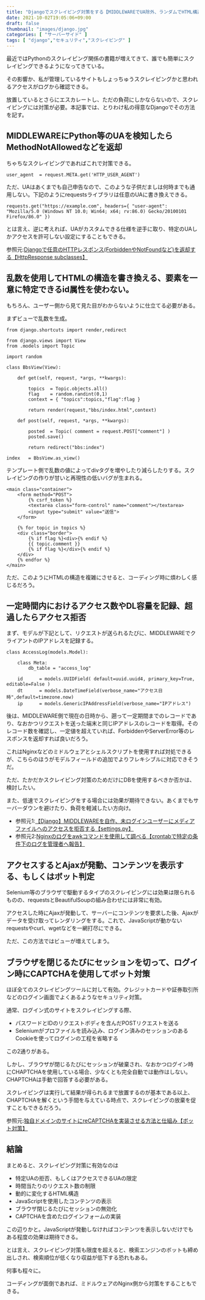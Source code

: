 ```yaml
---
title: "Djangoでスクレイピング対策をする【MIDDLEWAREでUA除外、ランダムでHTML構造変化等】"
date: 2021-10-02T19:05:06+09:00
draft: false
thumbnail: "images/django.jpg"
categories: [ "サーバーサイド" ]
tags: [ "django","セキュリティ","スクレイピング" ]
---
```


最近ではPythonのスクレイピング関係の書籍が増えてきて、誰でも簡単にスクレイピングできるようになってきている。

その影響か、私が管理しているサイトもしょっちゅうスクレイピングかと思われるアクセスがログから確認できる。

放置しているとさらにエスカレートし、ただの負荷にしかならないので、スクレイピングには対策が必要。本記事では、とりわけ私の得意なDjangoでその方法を記す。

## MIDDLEWAREにPython等のUAを検知したらMethodNotAllowedなどを返却

ちゃちなスクレイピングであればこれで対策できる。

    user_agent  = request.META.get('HTTP_USER_AGENT')

ただ、UAはあくまでも自己申告なので、このような子供だましは何時までも通用しない。下記のようにrequestsライブラリは任意のUAに書き換えできる。

    requests.get("https://example.com", headers={ "user-agent": "Mozilla/5.0 (Windows NT 10.0; Win64; x64; rv:86.0) Gecko/20100101 Firefox/86.0" })

とは言え、逆に考えれば、UAがカスタムできる仕様を逆手に取り、特定のUAしかアクセスを許可しない設定にすることもできる。

参照元:[Djangoで任意のHTTPレスポンス(ForbiddenやNotFoundなど)を返却する【HttpResponse subclasses】](/post/django-http-response/)

## 乱数を使用してHTMLの構造を書き換える、要素を一意に特定できるid属性を使わない。

もちろん、ユーザー側から見て見た目がわからないように仕立てる必要がある。

まずビューで乱数を生成。

    from django.shortcuts import render,redirect
    
    from django.views import View
    from .models import Topic
    
    import random
    
    class BbsView(View):
    
        def get(self, request, *args, **kwargs):
    
            topics  = Topic.objects.all()
            flag    = random.randint(0,1)
            context = { "topics":topics,"flag":flag }
    
            return render(request,"bbs/index.html",context)
    
        def post(self, request, *args, **kwargs):
    
            posted  = Topic( comment = request.POST["comment"] )
            posted.save()
    
            return redirect("bbs:index")
    
    index   = BbsView.as_view()

テンプレート側で乱数の値によってdivタグを増やしたり減らしたりする。スクレイピングの作りが甘いと再現性の低いバグが生まれる。

    <main class="container">
        <form method="POST">
            {% csrf_token %}
            <textarea class="form-control" name="comment"></textarea>
            <input type="submit" value="送信">
        </form>

        {% for topic in topics %}
        <div class="border">
            {% if flag %}<div>{% endif %}
            {{ topic.comment }}
            {% if flag %}</div>{% endif %}
        </div>
        {% endfor %}
    </main>

ただ、このようにHTMLの構造を複雑にさせると、コーディング時に煩わしく感じるだろう。

## 一定時間内におけるアクセス数やDL容量を記録、超過したらアクセス拒否

まず、モデルが下記として、リクエストが送られるたびに、MIDDLEWAREでクライアントのIPアドレスを記録する。

    class AccessLog(models.Model):
    
        class Meta:
            db_table = "access_log"
    
        id      = models.UUIDField( default=uuid.uuid4, primary_key=True, editable=False )
        dt      = models.DateTimeField(verbose_name="アクセス日時",default=timezone.now)
        ip      = models.GenericIPAddressField(verbose_name="IPアドレス")


後は、MIDDLEWARE側で現在の日時から、遡って一定期間までのレコードであり、なおかつリクエストを送った端末と同じIPアドレスのレコードを取得。そのレコード数を確認し、一定値を超えていれば、ForbiddenやServerError等のレスポンスを返却すれば良いだろう。

これはNginxなどのミドルウェアとシェルスクリプトを使用すれば対処できるが、こちらのほうがモデルフィールドの追加でよりフレキシブルに対応できそうだ。

ただ、たかだかスクレイピング対策のためだけにDBを使用するべきか否かは、検討したい。

また、低速でスクレイピングをする場合には効果が期待できない。あくまでもサーバーダウンを避けたり、負荷を軽減したい方向け。


- 参照元1:[【Django】MIDDLEWAREを自作、未ログインユーザーにメディアファイルへのアクセスを拒否する【settings.py】](/post/django-create-middleware/)
- 参照元2:[Nginxのログをawkコマンドを使用して調べる【crontabで特定の条件下のログを管理者へ報告】](/post/nginx-log-check-by-awk/)

## アクセスするとAjaxが発動、コンテンツを表示する、もしくはボット判定

Selenium等のブラウザで駆動するタイプのスクレイピングには効果は限られるものの、requestsとBeautifulSoupの組み合わせには非常に有効。

アクセスした時にAjaxが発動して、サーバーにコンテンツを要求した後、Ajaxがデータを受け取ってレンダリングをする。これで、JavaScriptが動かないrequestsやcurl、wgetなどを一網打尽にできる。

ただ、この方法ではビューが増えてしまう。

## ブラウザを閉じるたびにセッションを切って、ログイン時にCAPTCHAを使用してボット対策

ほぼ全てのスクレイピングツールに対して有効。クレジットカードや証券取引所などのログイン画面でよくあるようなセキュリティ対策。

通常、ログイン式のサイトをスクレイピングする際、

- パスワードとIDのリクエストボディを含んだPOSTリクエストを送る
- Seleniumがプロファイルを読み込み、ログイン済みのセッションのあるCookieを使ってログインの工程を省略する

この2通りがある。

しかし、ブラウザが閉じるたびにセッションが破棄され、なおかつログイン時にCHAPTCHAを使用している場合、少なくとも完全自動では動作はしない。CHAPTCHAは手動で回答する必要がある。

スクレイピングは実行して結果が得られるまで放置するのが基本である以上、CHAPTCHAを解くという手間を与えている時点で、スクレイピングの放棄を促すこともできるだろう。

参照元:[独自ドメインのサイトにreCAPTCHAを実装させる方法と仕組み【ボット対策】](/post/recaptcha-setting/)

## 結論

まとめると、スクレイピング対策に有効なのは

- 特定UAの拒否、もしくはアクセスできるUAの限定
- 時間当たりのリクエスト数の制限
- 動的に変化するHTML構造
- JavaScriptを使用したコンテンツの表示
- ブラウザ閉じるたびにセッションの無効化
- CAPTCHAを含めたログインフォームの実装

この辺りかと。JavaScriptが発動しなければコンテンツを表示しないだけでもある程度の効果は期待できる。

とは言え、スクレイピング対策も限度を超えると、検索エンジンのボットも締め出しされ、検索順位が低くなり収益が低下する恐れもある。

何事も程々に。

コーディングが面倒であれば、ミドルウェアのNginx側から対策をすることもできる。

